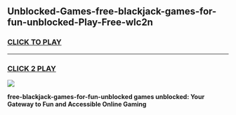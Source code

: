 
## Unblocked-Games-free-blackjack-games-for-fun-unblocked-Play-Free-wlc2n
<h3>
<a href="https://premium76.site?title=free-blackjack-games-for-fun-unblocked&ref=18A1">CLICK TO PLAY</a></h3>
<hr>

<h3>
<a href="https://premium76.site?title=free-blackjack-games-for-fun-unblocked&ref=18A1">CLICK 2 PLAY</a>
  
</h3>

<a href="https://premium76.site?title=free-blackjack-games-for-fun-unblocked&ref=18A1"><img src="https://clearcache.store/games.png"></a>


**free-blackjack-games-for-fun-unblocked games unblocked: Your Gateway to Fun and Accessible Online Gaming**
